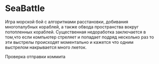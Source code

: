 ﻿# SeaBattle
Игра морской бой с алгоритмами расстановки, добивания многопалубных кораблей, а также обвода пространства вокруг потопленных кораблей. 
Существенная недоработка заключается в том,что если компьютер стреляет и попадает подряд несколько раз то эти выстрелы происходят 
моментально и кажется что одним выстрелом накрывается много лкеток.

Проверка отправки коммита
